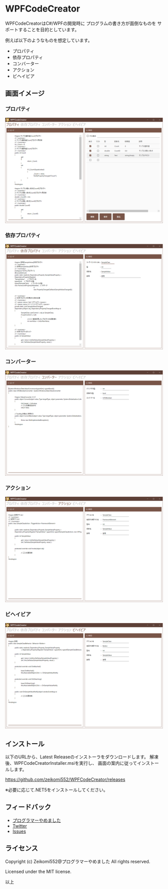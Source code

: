 # WPFCodeCreator

WPFCodeCreatorはC#/WPFの開発時に
プログラムの書き方が面倒なものを
サポートすることを目的としています。

例えば以下のようなものを想定しています。

- プロパティ
- 依存プロパティ
- コンバーター
- アクション
- ビヘイビア

## 画面イメージ

### プロパティ
![](img-README/README-01.png)

### 依存プロパティ

![](img-README/README-02.png)

### コンバーター

![](img-README/README-03.png)


### アクション

![](img-README/README-04.png)

### ビヘイビア

![](img-README/README-05.png)

## インストール

以下のURLから、Latest Releaseのインストーラをダウンロードします。
解凍後、WPFCodeCreatorInstaller.msiを実行し、
画面の案内に従ってインストールします。

https://github.com/zeikomi552/WPFCodeCreator/releases

※必要に応じて.NET5をインストールしてください。

## フィードバック

- [プログラマーやめました](https://www.premium-tsubu-hero.net/)
- [Twitter](https://twitter.com/Zeikomi552)
- [Issues](https://github.com/zeikomi552/WPFCodeCreator/issues)


## ライセンス

Copyright (c) Zeikomi552@プログラマーやめました All rights reserved.

Licensed under the MIT license.

以上